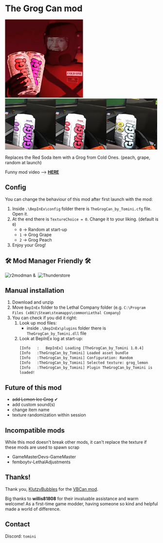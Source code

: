 # The Grog Can mod

![Icon](https://raw.githubusercontent.com/tomini/TheGrogCan/main/icon.png) ![Grogs in hand](https://raw.githubusercontent.com/tomini/TheGrogCan/main/grogs_in_hand_small.jpg)
 
Replaces the Red Soda item with a Grog from Cold Ones. (peach, grape, random at launch)

Funny mod video --> **[HERE](https://youtu.be/syAzsMhn8B4)**

## Config

You can change the behaviour of this mod after first launch with the mod:

1. Inside `.\BepInEx\config` folder there is `TheGrogCan_by_Tomini.cfg` file. Open it.
2. At the end there is `TextureChoice = 0`. Change it to your liking. (default is `0`)
    - `0` -> Random at start-up
    - `1` -> Grog Grape
    - `2` -> Grog Peach
3. Enjoy your Grog!

## &#128736; Mod Manager Friendly &#128736;
![r2modman](https://raw.githubusercontent.com/ebkr/r2modmanPlus/master/src/assets/icon/96x96.png) &  ![Thunderstore](https://www.overwolf.com/oneapp/assets/img/app-page/thunderstore-mod-manager/app-icon.webp)

## Manual installation

1. Download and unzip
2. Move `BepInEx` folder to the Lethal Company folder
    (e.g. `C:\Program Files (x86)\Steam\steamapps\common\Lethal Company`)
3. You can check if you did it right:
    1. Look up mod files:
        - inside `.\BepInEx\plugins` folder there is `TheGrogCan_by_Tomini.dll` file
    2. Look at BepInEx log at start-up:
        ```
        [Info   :   BepInEx] Loading [TheGrogCan_by_Tomini 1.0.4]
        [Info   :TheGrogCan_by_Tomini] Loaded asset bundle
        [Info   :TheGrogCan_by_Tomini] Configuration: Random
        [Info   :TheGrogCan_by_Tomini] Selected texture: grog_lemon
        [Info   :TheGrogCan_by_Tomini] Plugin TheGrogCan_by_Tomini is loaded!
        ```

## Future of this mod

- ~~add Lemon Ice Grog~~ &#10004;
- add custom sound(s)
- change item name
- texture randomization within session

## Incompatible mods

While this mod doesn't break other mods, it can't replace the texture if these mods are used to spawn scrap

- GameMasterDevs-GameMaster
- femboytv-LethalAdjustments

## Thanks!

Thank you, [KlutzyBubbles](https://thunderstore.io/c/lethal-company/p/KlutzyBubbles/) for the [VBCan mod](https://thunderstore.io/c/lethal-company/p/KlutzyBubbles/VBCan/).

Big thanks to **willis81808** for their invaluable assistance and warm welcome! As a first-time game modder, having someone so kind and helpful made a world of difference. 

## Contact

Discord: `tomini`
